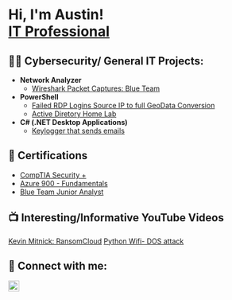<h1>Hi, I'm Austin! <br/> </a> <a href="https://www.linkedin.com/in/digtialforensics5/details/certifications//"> IT Professional</a> </h1>

<h2>👨‍💻 Cybersecurity/ General IT Projects:</h2>
  
- <b>Network Analyzer</b>
  - [Wireshark Packet Captures: Blue Team](https://github.com/Light89byte/NetworkAnalyzer/blob/main/README.md)
- <b>PowerShell</b>
  - [Failed RDP Logins Source IP to full GeoData Conversion](https://github.com/Light89byte/SIEM)
  - [Active Diretory Home Lab](https://github.com/Light89byte/ActiveDirectoryLab/tree/main)
- <b>C# (.NET Desktop Applications)</b>
  - [Keylogger that sends emails](https://github.com/Light89byte/KeyloggerEmail)

<h2> 📃 Certifications</h2>

  - [CompTIA Security +](https://www.credly.com/badges/206b730a-ca47-430c-a312-30e5e6260747/public_url)
  - [Azure 900 - Fundamentals](https://learn.microsoft.com/en-us/users/austinallred-7369/transcript/71wnehp22geznjl)
  - [Blue Team Junior Analyst](https://elearning.securityblue.team/home/certificate/962335418)
<h2>📺 Interesting/Informative YouTube Videos</h2>

[Kevin Mitnick: RansomCloud](https://youtu.be/e16STDOf-xs?si=jkxubdy40ey4W3Ys)
[Python Wifi- DOS attack](https://youtu.be/iGXB5NanUK4?si=wK71dk6Qp_SPkEaX)


<h2> 🤳 Connect with me:</h2>

[<img align="left" alt="AustinAllred | LinkedIn" width="22px" src="https://cdn.jsdelivr.net/npm/simple-icons@v3/icons/linkedin.svg" />][linkedin]


[linkedin]: https://www.linkedin.com/in/digtialforensics5/

<!--
**joshmadakor1/joshmadakor1** is a ✨ _special_ ✨ repository because its `README.md` (this file) appears on your GitHub profile.

Here are some ideas to get you started:

- 🔭 I’m currently working on ...
- 🌱 I’m currently learning ...
- 👯 I’m looking to collaborate on ...
- 🤔 I’m looking for help with ...
- 💬 Ask me about ...
- 📫 How to reach me: ...
- ⚡ Fun fact: ...
-->
